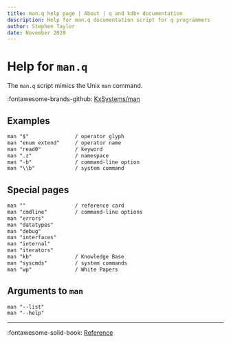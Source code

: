 ```yaml
---
title: man.q help page | About | q and kdb+ documentation
description: Help for man.q documentation script for q programmers
author: Stephen Taylor
date: November 2020
---
```

# Help for `man.q`


The `man.q` script mimics the Unix `man` command.


:fontawesome-brands-github:
[KxSystems/man](https://github.com/kxsystems/man)

## Examples
```txt
man "$"               / operator glyph
man "enum extend"     / operator name
man "read0"           / keyword
man ".z"              / namespace
man "-b"              / command-line option
man "\\b"             / system command
```


## Special pages
```txt
man ""                / reference card
man "cmdline"         / command-line options
man "errors"
man "datatypes"
man "debug"
man "interfaces"
man "internal"
man "iterators"
man "kb"              / Knowledge Base
man "syscmds"         / system commands
man "wp"              / White Papers
```

## Arguments to `man`
```txt
man "--list"
man "--help"
```

---
:fontawesome-solid-book:
[Reference](../ref/index.md)

